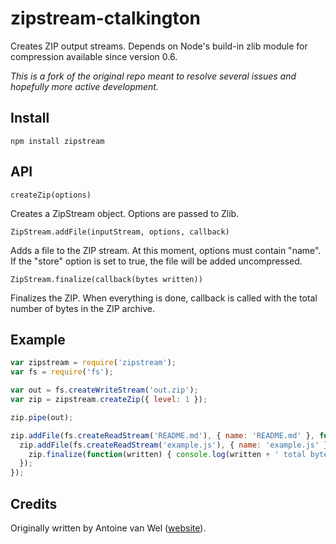 # zipstream-ctalkington

Creates ZIP output streams. Depends on Node's build-in zlib module for compression available since version 0.6.

*This is a fork of the original repo meant to resolve several issues and hopefully more active development.*

## Install
    npm install zipstream

## API
    createZip(options)

Creates a ZipStream object. Options are passed to Zlib.

    ZipStream.addFile(inputStream, options, callback)

Adds a file to the ZIP stream. At this moment, options must contain "name". If the "store" option is set to true, the file will be added uncompressed.

    ZipStream.finalize(callback(bytes written))

Finalizes the ZIP. When everything is done, callback is called with the total number of bytes in the ZIP archive.

## Example
```javascript
var zipstream = require('zipstream');
var fs = require('fs');

var out = fs.createWriteStream('out.zip');
var zip = zipstream.createZip({ level: 1 });

zip.pipe(out);

zip.addFile(fs.createReadStream('README.md'), { name: 'README.md' }, function() {
  zip.addFile(fs.createReadStream('example.js'), { name: 'example.js' }, function() {
    zip.finalize(function(written) { console.log(written + ' total bytes written'); });
  });
});
```

## Credits
Originally written by Antoine van Wel ([website](http://wellawaretech.com)).
